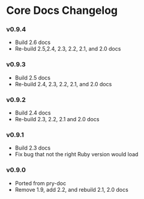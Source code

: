 Core Docs Changelog
===================

### v0.9.4

* Build 2.6 docs
* Re-build 2.5,2.4, 2.3, 2.2, 2.1, and 2.0 docs

### v0.9.3

* Build 2.5 docs
* Re-build 2.4, 2.3, 2.2, 2.1, and 2.0 docs

### v0.9.2

* Build 2.4 docs
* Re-build 2.3, 2.2, 2.1 and 2.0 docs

### v0.9.1

* Build 2.3 docs
* Fix bug that not the right Ruby version would load

### v0.9.0

* Ported from pry-doc
* Remove 1.9, add 2.2, and rebuild 2.1, 2.0 docs


